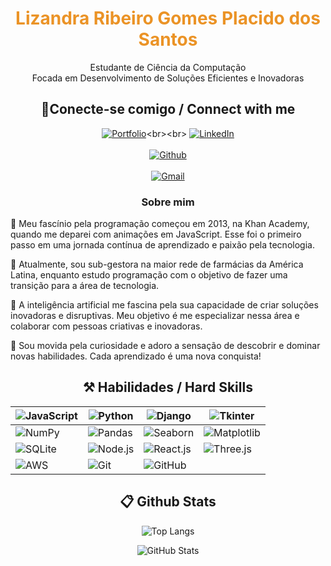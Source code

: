 <h1 align="center" style="color: #EB9326">Lizandra Ribeiro Gomes Placido dos Santos</h1>
<p align="center">Estudante de Ciência da Computação <br> Focada em Desenvolvimento de Soluções Eficientes e Inovadoras</p>


<h2 align="center"> 🔌Conecte-se comigo / Connect with me </h2>

<div align="center">

[![Portfolio](https://img.shields.io/badge/Portfólio-000000?style=for-the-badge&logo=internet-explorer&logoColor=white)]([https://seu-portfolio.com](https://codestorm.dev.br/))<br><br>
[![LinkedIn](https://img.shields.io/badge/LinkedIn-0077B5?style=for-the-badge&logo=linkedin&logoColor=white)](https://www.linkedin.com/in/lizandra-ribeiro-p-santos/)<br><br>
[![Github](https://img.shields.io/badge/Github-000?style=for-the-badge&logo=Github&logoColor=ffffff)](https://github.com/LizaGomes97)<br><br>
[![Gmail](https://img.shields.io/badge/Gmail-D14836?style=for-the-badge&logo=gmail&logoColor=white)](mailto:lizandraplacido@gmail.com)



</div>

<h3 align="center">Sobre mim</h3> 

<p>
🔹 Meu fascínio pela programação começou em 2013, na Khan Academy, quando me deparei com animações em JavaScript. Esse foi o primeiro passo em uma jornada contínua de aprendizado e paixão pela tecnologia. 
</p>

<p>
🔹 Atualmente, sou sub-gestora na maior rede de farmácias da América Latina, enquanto estudo programação com o objetivo de fazer uma transição para a área de tecnologia.
</p>

<p>
🔹 A inteligência artificial me fascina pela sua capacidade de criar soluções inovadoras e disruptivas. Meu objetivo é me especializar nessa área e colaborar com pessoas criativas e inovadoras.
</p>

<p>
🔹 Sou movida pela curiosidade e adoro a sensação de descobrir e dominar novas habilidades. Cada aprendizado é uma nova conquista!
</p>

<h2 align="center"> ⚒️ Habilidades / Hard Skills</h2>

<div align="center">

| ![JavaScript](https://img.shields.io/badge/javascript-%23323330.svg?style=for-the-badge&logo=javascript&logoColor=%23F7DF1E) | ![Python](https://img.shields.io/badge/python-3670A0?style=for-the-badge&logo=python&logoColor=ffdd54) | ![Django](https://img.shields.io/badge/django-092E20?style=for-the-badge&logo=django&logoColor=white) | ![Tkinter](https://img.shields.io/badge/Tkinter-FFDB00?style=for-the-badge&logo=python&logoColor=black) |
|---|---|---|---|
| ![NumPy](https://img.shields.io/badge/numpy-013243?style=for-the-badge&logo=numpy&logoColor=white) | ![Pandas](https://img.shields.io/badge/pandas-150458?style=for-the-badge&logo=pandas&logoColor=white) | ![Seaborn](https://img.shields.io/badge/Seaborn-005571?style=for-the-badge&logo=python&logoColor=white) | ![Matplotlib](https://img.shields.io/badge/Matplotlib-11557c?style=for-the-badge&logo=matplotlib&logoColor=white) |
| ![SQLite](https://img.shields.io/badge/sqlite-003B57?style=for-the-badge&logo=sqlite&logoColor=white) | ![Node.js](https://img.shields.io/badge/node.js-339933?style=for-the-badge&logo=nodedotjs&logoColor=white) | ![React.js](https://img.shields.io/badge/react-20232A?style=for-the-badge&logo=react&logoColor=61DAFB) | ![Three.js](https://img.shields.io/badge/three.js-000000?style=for-the-badge&logo=three.js&logoColor=white) |
| ![AWS](https://img.shields.io/badge/AWS-232F3E?style=for-the-badge&logo=amazon-aws&logoColor=white) | ![Git](https://img.shields.io/badge/git-%23F05033.svg?style=for-the-badge&logo=git&logoColor=white) | ![GitHub](https://img.shields.io/badge/github-%23121011.svg?style=for-the-badge&logo=github&logoColor=white) |   |


</div>


<h2 align="center"> 📋 Github Stats </h2>

<div align="center">

![Top Langs](https://github-readme-stats-git-masterrstaa-rickstaa.vercel.app/api/top-langs/?username=LizaGomes97&layout=donut&bg_color=353D41&border_color=123547&title_color=EB9326&text_color=FFF&)

![GitHub Stats](https://github-readme-stats.vercel.app/api?username=LizaGomes97&theme=transparent&bg_color=353D41&border_color=123547&show_icons=true&icon_color=EB9326&title_color=EB9326&text_color=FFF&hide_title=true&hide=stars&rank_icon=github)


